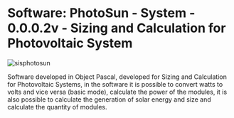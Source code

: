 # Software: PhotoSun - System - 0.0.0.2v - Sizing and Calculation for Photovoltaic System

![sisphotosun](https://repository-images.githubusercontent.com/867471275/cc909768-9e22-4f51-84ba-63f57b929e79)

Software developed in Object Pascal, developed for Sizing and Calculation for Photovoltaic Systems, in the software it is possible to convert watts to volts and vice versa (basic mode), calculate the power of the modules, it is also possible to calculate the generation of solar energy and size and calculate the quantity of modules.
